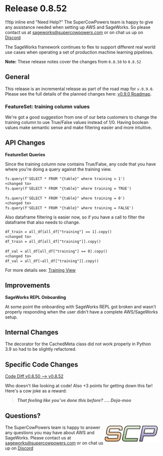 # Release 0.8.52

!!!tip inline end "Need Help?"
    The SuperCowPowers team is happy to give any assistance needed when setting up AWS and SageWorks. So please contact us at [sageworks@supercowpowers.com](mailto:sageworks@supercowpowers.com) or on chat us up on [Discord](https://discord.gg/WHAJuz8sw8) 

The SageWorks framework continues to flex to support different real world use cases when operating a set of production machine learning pipelines.

**Note:** These release notes cover the changes from `0.8.50` to `0.8.52`


## General
This release is an incremental release as part of the road map for `v.0.9.0`. Please see the full details of the planned changes here: [v0.9.0 Roadmap](../road_maps/0_9_0.md). 

### FeatureSet: training column values
We're got a good suggestion from one of our beta customers to change the training column to use True/False values instead of 1/0. Having boolean values make semantic sense and make filtering easier and more intuitive.

## API Changes
**FeatureSet Queries**

Since the training column now contains True/False, any code that you have where you're doing a query against the training view.

```
fs.query(f'SELECT * FROM "{table}" where training = 1')
<changed to>
fs.query(f'SELECT * FROM "{table}" where training = TRUE')

fs.query(f'SELECT * FROM "{table}" where training = 0')
<changed to>
fs.query(f'SELECT * FROM "{table}" where training = FALSE')
```

Also dataframe filtering is easier now, so if you have a call to filter the dataframe that also needs to change.

```
df_train = all_df[all_df["training"] == 1].copy()
<changed to>
df_train = all_df[all_df["training"]].copy()

df_val = all_df[all_df["training"] == 0].copy()
<changed to>
df_val = all_df[~all_df["training"]].copy()
```

For more details see: [Training View](../core_classes/views/training_view.md)

## Improvements
**SageWorks REPL Onboarding**

At some point the onboarding with SageWorks REPL got broken and wasn't properly responding when the user didn't have a complete AWS/SageWorks setup.

## Internal Changes
The decorator for the CachedMeta class did not work properly in Python 3.9 so had to be slightly refactored.

## Specific Code Changes
 
<a href="https://github.com/supercowpowers/sageworks/compare/v0.8.50...v0.8.52" target="_blank">Code Diff v0.8.50 --> v0.8.52</a> 

Who doesn't like looking at code! Also +3 points for getting down this far! Here's a cow joke as a reward:

> ***That feeling like you’ve done this before?
      .... Deja-moo***

## Questions?
<img align="right" src="../../images/scp.png" width="180">

The SuperCowPowers team is happy to answer any questions you may have about AWS and SageWorks. Please contact us at [sageworks@supercowpowers.com](mailto:sageworks@supercowpowers.com) or on chat us up on [Discord](https://discord.gg/WHAJuz8sw8) 


